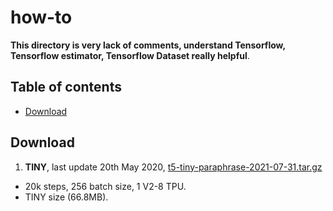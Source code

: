 # how-to

**This directory is very lack of comments, understand Tensorflow, Tensorflow estimator, Tensorflow Dataset really helpful**.

## Table of contents
  * [Download](#download)

## Download

1. **TINY**, last update 20th May 2020, [t5-tiny-paraphrase-2021-07-31.tar.gz](https://f000.backblazeb2.com/file/malaya-model/finetuned/t5-tiny-paraphrase-2021-07-31.tar.gz)

  - 20k steps, 256 batch size, 1 V2-8 TPU.
  - TINY size (66.8MB).